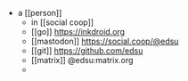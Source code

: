 - a [[person]]
	- in [[social coop]]
	- [[go]] https://inkdroid.org
	- [[mastodon]] https://social.coop/@edsu
	- [[git]] https://github.com/edsu
	- [[matrix]] @edsu:matrix.org
	- 